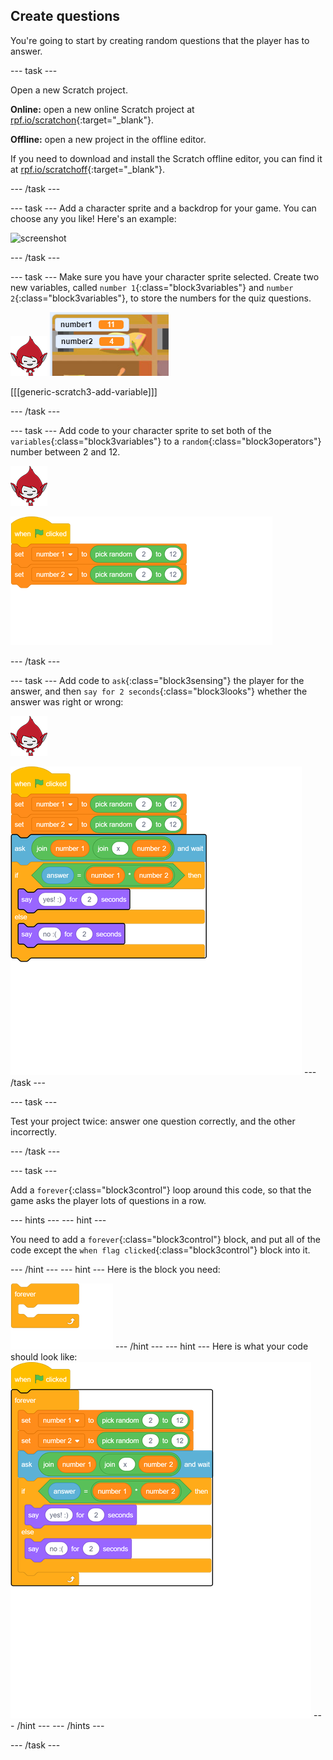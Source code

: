 ## Create questions

You're going to start by creating random questions that the player has to answer.

--- task ---

Open a new Scratch project.

**Online:** open a new online Scratch project at [rpf.io/scratchon](http://rpf.io/scratchon){:target="_blank"}.

**Offline:** open a new project in the offline editor.

If you need to download and install the Scratch offline editor, you can find it at [rpf.io/scratchoff](http://rpf.io/scratchoff){:target="_blank"}.

--- /task ---

--- task ---
Add a character sprite and a backdrop for your game. You can choose any you like! Here's an example:

![screenshot](images/brain-setting.png)

--- /task ---

--- task ---
Make sure you have your character sprite selected. Create two new variables, called `number 1`{:class="block3variables"} and `number 2`{:class="block3variables"}, to store the numbers for the quiz questions.

![screenshot](images/giga-sprite.png)
![screenshot](images/brain-variables.png)

[[[generic-scratch3-add-variable]]]

--- /task ---

--- task ---
Add code to your character sprite to set both of the `variables`{:class="block3variables"} to a `random`{:class="block3operators"} number between 2 and 12.

![screenshot](images/giga-sprite.png)

![blocks_1546522067_7563314](images/blocks_1546522067_7563314.png)

--- /task ---

--- task ---
Add code to `ask`{:class="block3sensing"} the player for the answer, and then `say for 2 seconds`{:class="block3looks"} whether the answer was right or wrong:

![screenshot](images/giga-sprite.png)

![blocks_1546522069_3830361](images/blocks_1546522069_3830361.png)
--- /task ---

--- task ---

Test your project twice: answer one question correctly, and the other incorrectly.

--- /task ---

--- task ---

Add a `forever`{:class="block3control"} loop around this code, so that the game asks the player lots of questions in a row.

--- hints ---
--- hint ---

You need to add a `forever`{:class="block3control"} block, and put all of the code except the `when flag clicked`{:class="block3control"} block into it.

--- /hint ---
--- hint ---
Here is the block you need:

![blocks_1546522071_116141](images/blocks_1546522071_116141.png)
--- /hint ---
--- hint ---
Here is what your code should look like:
![blocks_1546522072_739986](images/blocks_1546522072_739986.png)
--- /hint ---
--- /hints ---

--- /task ---
